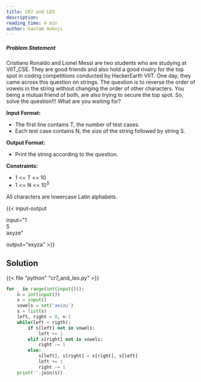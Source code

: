 ```yaml
---
title: CR7 and LEO
description:
reading_time: 4 min
author: Gautam Ankoji
---
```


##### Problem Statement

Cristiano Ronaldo and Lionel Messi are two students who are studying at VIIT_CSE. They are good friends and also hold a good rivalry for the top spot in coding competitions conducted by HackerEarth VIIT. One day, they came across this question on strings. The question is to reverse the order of vowels in the string without changing the order of other characters. You being a mutual friend of both, are also trying to secure the top spot. So, solve the question!!! What are you waiting for?

**Input Format:**

* The first line contains T, the number of test cases.
* Each test case contains N, the size of the string followed by string S.

**Output Format:**

* Print the string according to the question.

**Constraints:**

* 1 <= T <= 10
* 1 <= N <= 10<sup>5</sup>

All characters are lowercase Latin alphabets.

{{< input-output

input="1</br>5</br>axyze"

output="exyza" >}}

## Solution

<!-- **Approach:** -->

{{< file "python" "cr7_and_leo.py" >}}

```py
for _ in range(int(input())):
    n = int(input())
    s = input()
    vowels = set('aeiou')
    s = list(s)
    left, right = 0, n-1
    while(left < rigth):
        if s[left] not in vowels:
            left += 1
        elif s[right] not in vowels:
            right -= 1
        else:
            s[left], s[right] = s[right], s[left]
            left += 1
            right -= 1
    print(''.join(s))
```
